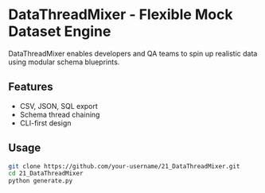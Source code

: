 # DataThreadMixer - Flexible Mock Dataset Engine

DataThreadMixer enables developers and QA teams to spin up realistic data using modular schema blueprints.

## Features
- CSV, JSON, SQL export  
- Schema thread chaining  
- CLI-first design  

## Usage
```bash
git clone https://github.com/your-username/21_DataThreadMixer.git
cd 21_DataThreadMixer
python generate.py
